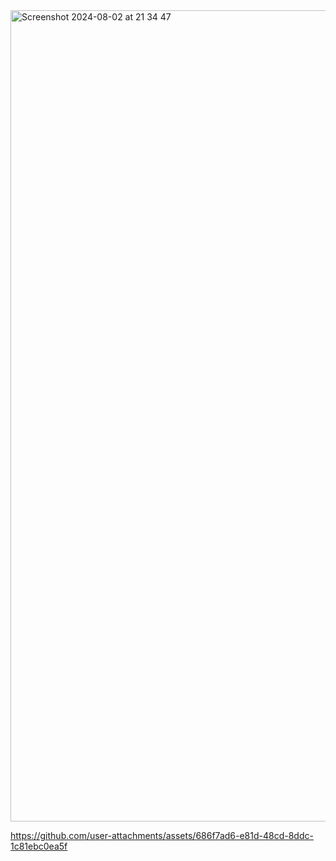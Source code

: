 
<img width="1298" alt="Screenshot 2024-08-02 at 21 34 47" src="https://github.com/user-attachments/assets/02d38c6a-4641-44be-8b9f-e011b45c3af0">


https://github.com/user-attachments/assets/686f7ad6-e81d-48cd-8ddc-1c81ebc0ea5f

